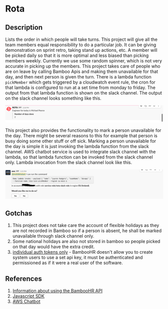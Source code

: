 # Rota

## Description

Lists the order in which people will take turns. This project will give all the team members equal 
responsibility to do a particular job. It can be giving demonstration on sprint retro, taking
stand up actions, etc. A member will be picked daily so that it is more optimal and less biased
than picking members weekly. Currently we use some random spinner, which is not very accurate in 
picking up the members. This project takes care of people who are on leave by calling Bamboo Apis 
and making them unavailable for that day, and then next person is given the turn. There is a lambda
function `pickMember` which gets triggered by a cloudwatch event rule, the cron for that lambda is
configured to run at a set time from monday to friday. The output from that lambda function is
shown on the slack channel. The output on the slack channel looks something like this.

![logo](slack-output.png)

This project also provides the functionality to mark a person unavailable for the day. There might be
several reasons to this for example that person is busy doing some other stuff or off sick. Marking a person unavailable for the day is simple it is just invoking the lambda function from the slack 
channel. AWS chatbot service is used to integrate slack channel with the lambda, so that lambda 
function can be invoked from the slack channel only. Lambda invocation from the slack channel look 
like this.

![logo](slack-invoke.png)

## Gotchas
1. This project does not take care the account of flexible holidays as they are not recorded in 
Bamboo so if a person is absent, he shall be marked unavailable through slack channel only.
2. Some national holidays are also not stored in bamboo so people picked on that day would have the extra credit.
3. [individual auth tokens only](https://documentation.bamboohr.com/docs#section-authentication) - BambooHR doesn't allow you to create system users to use a set api key, it must be authenticated and permissioned as if it were a real user of the software.

## References 
1. [Information about using the BambooHR API](https://documentation.bamboohr.com/reference)
2. [Javascript SDK]()
3. [AWS Chatbot](https://aws.amazon.com/blogs/devops/running-aws-commands-from-slack-using-aws-chatbot/)
